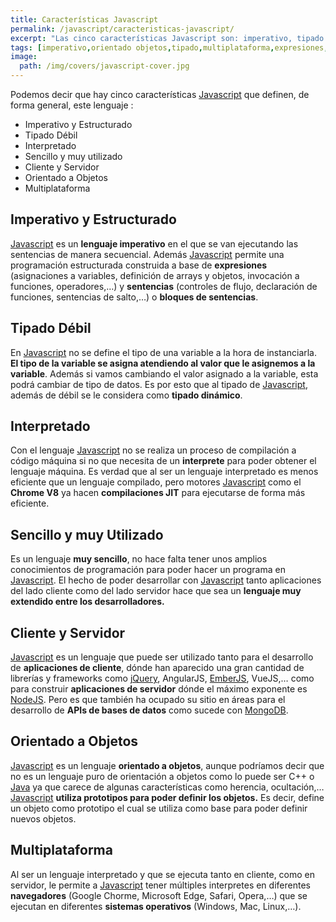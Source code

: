 ```yaml
---
title: Características Javascript
permalink: /javascript/caracteristicas-javascript/
excerpt: "Las cinco características Javascript son: imperativo, tipado débil, interpretado, sencillo, cliente y servidor, orientado a objetos y multiplataforma."
tags: [imperativo,orientado objetos,tipado,multiplataforma,expresiones,sentencias]
image:
  path: /img/covers/javascript-cover.jpg
---
```


Podemos decir que hay cinco características [Javascript](https://www.manualweb.net/javascript/) que definen, de forma general, este lenguaje :

- Imperativo y Estructurado
- Tipado Débil
- Interpretado
- Sencillo y muy utilizado
- Cliente y Servidor
- Orientado a Objetos
- Multiplataforma

## Imperativo y Estructurado


[Javascript](https://www.manualweb.net/javascript/) es un **lenguaje imperativo** en el que se van ejecutando las sentencias de manera secuencial. Además [Javascript](https://www.manualweb.net/javascript/) permite una programación estructurada construida a base de **expresiones** (asignaciones a variables, definición de arrays y objetos, invocación a funciones, operadores,…) y **sentencias** (controles de flujo, declaración de funciones, sentencias de salto,…) o **bloques de sentencias**.


## Tipado Débil


En [Javascript](https://www.manualweb.net/javascript/) no se define el tipo de una variable a la hora de instanciarla. **El tipo de la variable se asigna atendiendo al valor que le asignemos a la variable**. Además si vamos cambiando el valor asignado a la variable, esta podrá cambiar de tipo de datos. Es por esto que al tipado de [Javascript](https://www.manualweb.net/javascript/), además de débil se le considera como **tipado dinámico**.


## Interpretado


Con el lenguaje [Javascript](https://www.manualweb.net/javascript/) no se realiza un proceso de compilación a código máquina si no que necesita de un **interprete** para poder obtener el lenguaje máquina. Es verdad que al ser un lenguaje interpretado es menos eficiente que un lenguaje compilado, pero motores [Javascript](https://www.manualweb.net/javascript/) como el **Chrome V8** ya hacen **compilaciones JIT** para ejecutarse de forma más eficiente.


## Sencillo y muy Utilizado


Es un lenguaje **muy sencillo**, no hace falta tener unos amplios conocimientos de programación para poder hacer un programa en [Javascript](https://www.manualweb.net/javascript/). El hecho de poder desarrollar con [Javascript](https://www.manualweb.net/javascript/) tanto aplicaciones del lado cliente como del lado servidor hace que sea un **lenguaje muy extendido entre los desarrolladores.**


## Cliente y Servidor


[Javascript](https://www.manualweb.net/javascript/) es un lenguaje que puede ser utilizado tanto para el desarrollo de **aplicaciones de cliente**, dónde han aparecido una gran cantidad de librerías y frameworks como [jQuery](https://lineadecodigo.com/jQuery/), AngularJS, [EmberJS](https://manualweb.net/img/logos/emberjs.png), VueJS,… como para construir **aplicaciones de servidor** dónde el máximo exponente es [NodeJS](https://lineadecodigo.com/nodejs/). Pero es que también ha ocupado su sitio en áreas para el desarrollo de **APIs de bases de datos** como sucede con [MongoDB](https://manualweb.net/mongodb/).


## Orientado a Objetos


[Javascript](https://www.manualweb.net/javascript/) es un lenguaje **orientado a objetos**, aunque podríamos decir que no es un lenguaje puro de orientación a objetos como lo puede ser C++ o [Java](https://www.manualweb.net/java/) ya que carece de algunas características como herencia, ocultación,… [Javascript](https://www.manualweb.net/javascript/) **utiliza prototipos para poder definir los objetos.** Es decir, define un objeto como prototipo el cual se utiliza como base para poder definir nuevos objetos.


## Multiplataforma


Al ser un lenguaje interpretado y que se ejecuta tanto en cliente, como en servidor, le permite a [Javascript](https://www.manualweb.net/javascript/) tener múltiples interpretes en diferentes **navegadores** (Google Chorme, Microsoft Edge, Safari, Opera,…) que se ejecutan en diferentes **sistemas operativos** (Windows, Mac, Linux,…).

